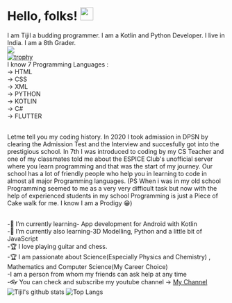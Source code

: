 # Hello, folks! <img src="https://raw.githubusercontent.com/MartinHeinz/MartinHeinz/master/wave.gif" width="30px">
I am Tijil a budding programmer. I am a Kotlin and Python Developer. I live in India. I am a 8th Grader. 
<br> ![](https://komarev.com/ghpvc/?username=Tijil2111&color=green)
<br> [![trophy](https://github-profile-trophy.vercel.app/?username=Tijil2111&theme=onedark)](https://github.com/ryo-ma/github-profile-trophy)
<br>I know 7 Programming Languages :
<br> -> HTML 
<br> -> CSS
<br> -> XML
<br> -> PYTHON
<br> -> KOTLIN
<br> -> C#
<br> -> FLUTTER


<br> Letme tell you my coding history. In 2020 I took admission in DPSN by clearing the Admission Test and the Interview and succesfully got into the prestigious school. 
In 7th I was introduced to coding by my CS Teacher and one of my classmates told me about the ESPICE Club's unofficial server where you learn programming and that was the start of my journey. Our school has a lot of friendly people who help you in learning to code in almost all major Programming languages. (PS When i was in my old school Programming seemed to me as a very very difficult task but now with the help of experienced students in my school Programming is just a Piece of Cake walk for me.  I know I am a Prodigy 😁)


<br> -🌱 I’m currently learning- App development for Android with Kotlin 
<br> -🌱 I’m currently also learning-3D Modelling, Python and a little bit of JavaScript 
<br> -🏆 I love playing guitar and chess. 
<br> -🏆 I am passionate about Science(Especially Physics and Chemistry) , Mathematics and Computer Science(My Career Choice)
<br> -I am a person  from whom my friends can ask help at any time 
<br> -👓 You can check and subscribe my youtube channel -> <a href="https://www.youtube.com/channel/UC-BQdiPl1XQFxdzq63S4v6Q"> My Channel </a>
<br> ![Tijil's github stats](https://github-readme-stats.vercel.app/api?username=Tijil2111&show_icons=true&theme=onedark) ![Top Langs](https://github-readme-stats.vercel.app/api/top-langs/?username=Tijil2111&layout=compact&theme=onedark)






<!--
**Tijil2111/Tijil2111** is a ✨ _special_ ✨ repository because its `README.md` (this file) appears on your GitHub profile.

Here are some ideas to get you started:

- 🔭 I’m currently working on ...
- 🌱 I’m currently learning ...
- 👯 I’m looking to collaborate on ...
- 🤔 I’m looking for help with ...
- 💬 Ask me about ...
- 📫 How to reach me: ...
- 😄 Pronouns: ...
- ⚡ Fun fact: ...
-->
